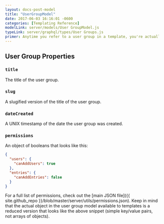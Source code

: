 ```yaml
---
layout: docs-post-model
title: "UserGroupModel"
date: 2017-06-03 16:16:01 -0600
categories: [Templating Reference]
modelLink: server/models/User GroupModel.js
typeLink: server/graphql/types/User Groups.js
primer: Anytime you refer to a user group in a template, you're actually being provided with a UserGroupModel object.
---
```


## User Group Properties

### `title`
The title of the user group.

### `slug`
A slugified version of the title of the user group.

### `dateCreated`
A UNIX timestamp of the date the user group was created.

### `permissions`
An object of booleans that looks like this:

```json
{
  "users": {
    "canAddUsers": true
  },
  "entries": {
    "canAddEntries": false
  }
}
```

For a full list of permissions, check out the [main JSON file]({{ site.github_repo }}/blob/master/server/utils/permissions.json). Keep in mind that the actual object in the user group model available to templates is a reduced version that looks like the above snippet (simple key/value pairs, not arrays of objects).